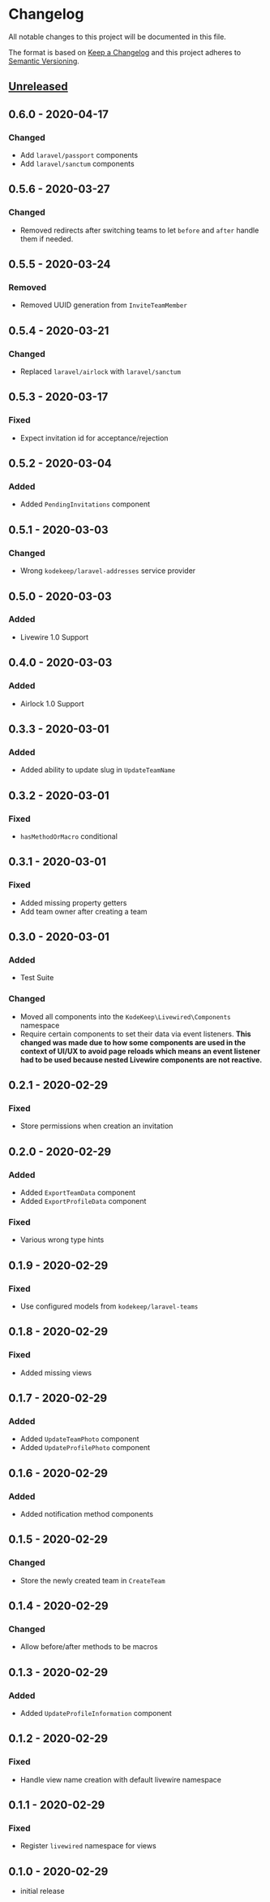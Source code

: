 # Changelog

All notable changes to this project will be documented in this file.

The format is based on [Keep a Changelog](http://keepachangelog.com/en/1.0.0/)
and this project adheres to [Semantic Versioning](http://semver.org/spec/v2.0.0.html).

## [Unreleased]

## 0.6.0 - 2020-04-17

### Changed

- Add `laravel/passport` components
- Add `laravel/sanctum` components

## 0.5.6 - 2020-03-27

### Changed

- Removed redirects after switching teams to let `before` and `after` handle them if needed.

## 0.5.5 - 2020-03-24

### Removed

- Removed UUID generation from `InviteTeamMember`

## 0.5.4 - 2020-03-21

### Changed

- Replaced `laravel/airlock` with `laravel/sanctum`

## 0.5.3 - 2020-03-17

### Fixed

- Expect invitation id for acceptance/rejection

## 0.5.2 - 2020-03-04

### Added

- Added `PendingInvitations` component

## 0.5.1 - 2020-03-03

### Changed

- Wrong `kodekeep/laravel-addresses` service provider

## 0.5.0 - 2020-03-03

### Added

- Livewire 1.0 Support

## 0.4.0 - 2020-03-03

### Added

- Airlock 1.0 Support

## 0.3.3 - 2020-03-01

### Added

- Added ability to update slug in `UpdateTeamName`

## 0.3.2 - 2020-03-01

### Fixed

- `hasMethodOrMacro` conditional

## 0.3.1 - 2020-03-01

### Fixed

- Added missing property getters
- Add team owner after creating a team

## 0.3.0 - 2020-03-01

### Added

- Test Suite

### Changed

- Moved all components into the `KodeKeep\Livewired\Components` namespace
- Require certain components to set their data via event listeners. **This changed was made due to how some components are used in the context of UI/UX to avoid page reloads which means an event listener had to be used because nested Livewire components are not reactive.**

## 0.2.1 - 2020-02-29

### Fixed

- Store permissions when creation an invitation

## 0.2.0 - 2020-02-29

### Added

- Added `ExportTeamData` component
- Added `ExportProfileData` component

### Fixed

- Various wrong type hints

## 0.1.9 - 2020-02-29

### Fixed

- Use configured models from `kodekeep/laravel-teams`

## 0.1.8 - 2020-02-29

### Fixed

- Added missing views

## 0.1.7 - 2020-02-29

### Added

- Added `UpdateTeamPhoto` component
- Added `UpdateProfilePhoto` component

## 0.1.6 - 2020-02-29

### Added

- Added notification method components

## 0.1.5 - 2020-02-29

### Changed

- Store the newly created team in `CreateTeam`

## 0.1.4 - 2020-02-29

### Changed

- Allow before/after methods to be macros

## 0.1.3 - 2020-02-29

### Added

- Added `UpdateProfileInformation` component

## 0.1.2 - 2020-02-29

### Fixed

- Handle view name creation with default livewire namespace

## 0.1.1 - 2020-02-29

### Fixed

- Register `livewired` namespace for views

## 0.1.0 - 2020-02-29

- initial release

[Unreleased]: https://github.com/kodekeep/livewired/compare/master...develop
